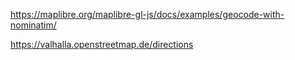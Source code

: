




https://maplibre.org/maplibre-gl-js/docs/examples/geocode-with-nominatim/


https://valhalla.openstreetmap.de/directions